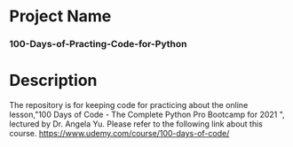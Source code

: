 # Project Name

### 100-Days-of-Practing-Code-for-Python

# Description

The repository is for keeping code for practicing about the online lesson,"100 Days of Code - The Complete Python Pro Bootcamp for 2021 ", lectured by Dr. Angela Yu.
Please refer to the following link about this course.
https://www.udemy.com/course/100-days-of-code/



